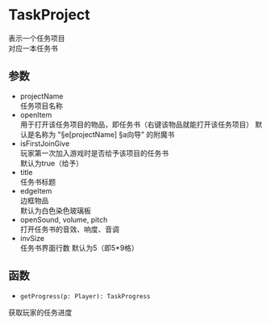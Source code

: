 # TaskProject  
表示一个任务项目  
对应一本任务书

## 参数
- projectName  
任务项目名称
- openItem  
用于打开该任务项目的物品，即任务书（右键该物品就能打开该任务项目） 
默认是名称为 "§e[projectName] §a向导" 的附魔书
- isFirstJoinGive  
玩家第一次加入游戏时是否给予该项目的任务书  
默认为true（给予）
- title  
任务书标题  
- edgeItem  
边框物品  
默认为白色染色玻璃板  
- openSound, volume, pitch  
打开任务书的音效、响度、音调
- invSize  
任务书界面行数
默认为5（即5*9格）
## 函数
-     getProgress(p: Player): TaskProgress  
获取玩家的任务进度
